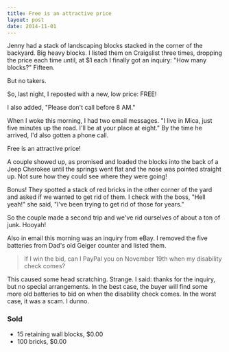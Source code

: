 ```yaml
---
title: Free is an attractive price
layout: post
date: 2014-11-01
---
```


Jenny had a stack of landscaping blocks stacked in the corner of the
backyard. Big heavy blocks. I listed them on Craigslist three times,
dropping the price each time until, at $1 each I finally got an
inquiry: "How many blocks?" Fifteen.

But no takers.

So, last night, I reposted with a new, low price: FREE!

I also added, "Please don't call before 8 AM."

When I woke this morning, I had two email messages. "I live in Mica,
just five minutes up the road. I'll be at your place at eight." By the
time he arrived, I'd also gotten a phone call.

Free is an attractive price!

A couple showed up, as promised and loaded the blocks into the back of a
Jeep Cherokee until the springs went flat and the nose was pointed
straight up. Not sure how they could see where they were going!

Bonus! They spotted a stack of red bricks in the other corner of the
yard and asked if we wanted to get rid of them. I check with the boss,
"Hell yeah!" she said, "I've been trying to get rid of those for years."

So the couple made a second trip and we've rid ourselves of about a ton
of junk. Hooyah!

Also in email this morning was an inquiry from eBay. I removed
the five batteries from Dad's old Geiger counter and listed them.

> If I win the bid, can I PayPal you on November 19th when my disability
> check comes?

This caused some head scratching. Strange. I said: thanks for the
inquiry, but no special arrangements. In the best case, the buyer will
find some more old batteries to bid on when the disability check comes.
In the worst case, it was a scam. I dunno.

### Sold
- 15 retaining wall blocks, $0.00
- 100 bricks, $0.00
